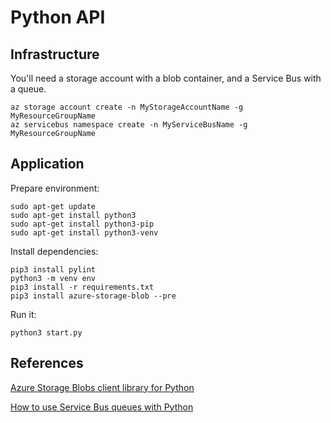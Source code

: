 # Python API

## Infrastructure

You'll need a storage account with a blob container, and a Service Bus with a queue.

```
az storage account create -n MyStorageAccountName -g MyResourceGroupName
az servicebus namespace create -n MyServiceBusName -g MyResourceGroupName
```

## Application

Prepare environment:

```
sudo apt-get update
sudo apt-get install python3
sudo apt-get install python3-pip
sudo apt-get install python3-venv
```

Install dependencies:

```
pip3 install pylint
python3 -m venv env
pip3 install -r requirements.txt
pip3 install azure-storage-blob --pre
```

Run it:

```
python3 start.py
```

## References

[Azure Storage Blobs client library for Python](https://github.com/Azure/azure-sdk-for-python/tree/master/sdk/storage/azure-storage-blob)

[How to use Service Bus queues with Python](https://docs.microsoft.com/en-us/azure/service-bus-messaging/service-bus-python-how-to-use-queues)